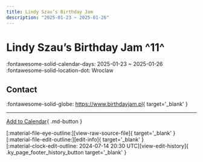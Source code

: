 ```yaml
---
title: Lindy Szau’s Birthday Jam
description: "2025-01-23 ~ 2025-01-26"
---
```


# Lindy Szau’s Birthday Jam ^11^

:fontawesome-solid-calendar-days: 2025-01-23 ~ 2025-01-26  
:fontawesome-solid-location-dot: Wroclaw  

## Contact

:fontawesome-solid-globe: <https://www.birthdayjam.pl>{ target='_blank' }  

---

[Add to Calendar](https://swing.news/ics/en/2025/pl/lindy-szaus-birthday-jam-2025.ics){ .md-button }

<div class="ky_page_footer" markdown>
<div class="ky_page_footer_trailing" markdown="span">
[:material-file-eye-outline:][view-raw-source-file]{ target='_blank' }
[:material-file-edit-outline:][edit-info]{ target='_blank' }
</div>
<div class="ky_page_footer_leading" markdown="span">
[:material-clock-edit-outline: 2024-07-14 20:30 UTC][view-edit-history]{ .ky_page_footer_history_button target='_blank' }
</div>
</div>

[view-raw-source-file]: https://github.com/swingdance/events/blob/main/2025/pl/lindy-szaus-birthday-jam-2025.json "View Raw Source File"
[edit-info]: https://github.com/swingdance/events/issues/new?assignees=&labels=update+event&projects=&template=03-update_entity.yml&title=%5B2025%2Fpl%5D%20Lindy%20Szau%E2%80%99s%20Birthday%20Jam&region=pl&year=2025&id=lindy-szaus-birthday-jam-2025&name=Lindy%20Szau%E2%80%99s%20Birthday%20Jam&org_id= "Edit Info"

[view-edit-history]: https://github.com/swingdance/events/commits/main/2025/pl/lindy-szaus-birthday-jam-2025.json "View Edit History"
